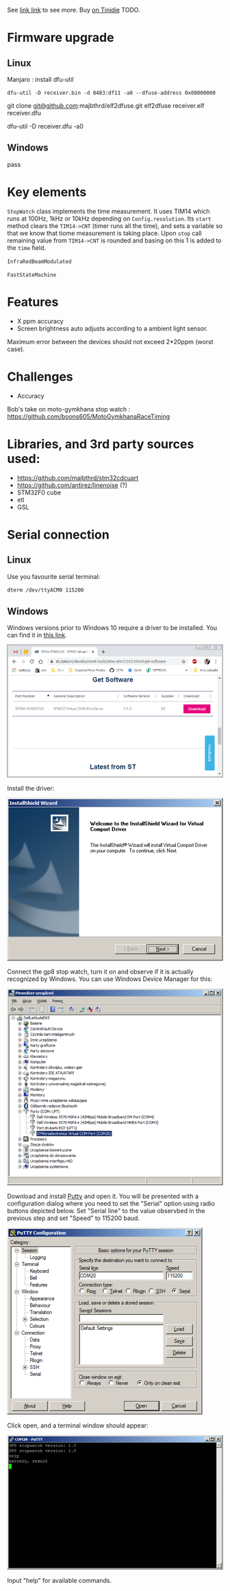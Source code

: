 See [link link](http://) to see more.
Buy [on Tinidie](http://) TODO.

# Firmware upgrade
## Linux
Manjaro : install dfu-util

```
dfu-util -D receiver.bin -d 0483:df11 -a0 --dfuse-address 0x08000000
```

git clone git@github.com:majbthrd/elf2dfuse.git
elf2dfuse receiver.elf receiver.dfu

dfu-util -D receiver.dfu -a0

## Windows
pass

# Key elements
```StopWatch``` class implements the time measurement. It uses TIM14 which runs at 100Hz, 1kHz or 10kHz depending on ```Config.resolution```. Its ```start``` method clears the ```TIM14->CNT``` (timer runs all the time), and sets a variable so that we know that tiome measurement is taking place. Upon ```stop``` call remaining value from ```TIM14->CNT``` is rounded and basing on this 1 is added to the ```time``` field.

```InfraRedBeamModulated```

```FastStateMachine```


# Features
* X ppm accuracy
* Screen brightness auto adjusts according to a ambient light sensor.

Maximum error between the devices should not exceed 2*20ppm (worst case).

# Challenges
* Accuracy

Bob's take on moto-gymkhana stop watch : https://github.com/boons605/MotoGymkhanaRaceTiming


# Libraries, and 3rd party sources used:
* https://github.com/majbthrd/stm32cdcuart
* https://github.com/antirez/linenoise (?)
* STM32F0 cube
* etl
* GSL
  
# Serial connection 
## Linux
Use you favourite serial terminal:

``` sh
dterm /dev/ttyACM0 115200
```

## Windows
Windows versions prior to Windows 10 require a driver to be installed. You can find it in [this link](https://www.st.com/en/development-tools/stsw-stm32102.html). 

![Download the driver](doc/01-con-driver-web.png)

Install the driver:

![Install the driver](doc/02-installer-win-7.png)

Connect the gp8 stop watch, turn it on and observe if it is actually recognized by Windows. You can use Windows Device Manager for this:

![Windows device manager](doc/03-com-port-visible.png)

Download and install [Putty](https://www.putty.org/) and open it. You will be presented with a configuration dialog where you need to set the "Serial" option using radio buttons depicted below. Set "Serial line" to the value observbed in the previous step and set "Speed" to 115200 baud. 

![Putty settings](doc/04-putty-connect.png)

Click open, and a terminal window should appear:

![Putty console](doc/05-putty-running.png)

Input "help" for available commands.